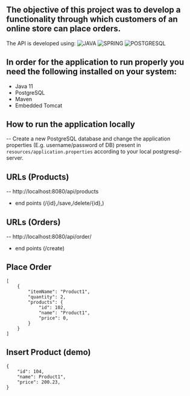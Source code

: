 ## The objective of this project was to develop a functionality through which customers of an online store can place orders.

The API is developed using: 
![JAVA](https://img.shields.io/badge/JAVA-black?style=flat&logo=java&logoColor=orange)
![SPRING](https://img.shields.io/badge/SPRING-black?style=flat&logo=Symfony&logoColor=green)
![POSTGRESQL](https://img.shields.io/badge/POSTGRESQL-black?style=flat&logo=postgresql&logoColor=blue)

## In order for the application to run properly you need the following installed on your system:

- Java 11
- PostgreSQL
- Maven
- Embedded Tomcat

## How to run the application locally
-- Create a new PostgreSQL database and change the application properties (E.g. username/password of DB) present in ``resources/application.properties`` according to your local postgresql-server.

## URLs (Products)
-- http://localhost:8080/api/products
  * end points (/{id},/save,/delete/{id},)
## URLs (Orders)
-- http://localhost:8080/api/order/
  * end points (/create)
## Place Order
```
[
	{
        "itemName": "Product1",
        "quantity": 2,
        "products": {
        	"id": 102,
        	"name": "Product1",
        	"price": 0,
        }
	}
]
```
## Insert Product (demo)
```
{
    "id": 104,
    "name": Product1",
    "price": 200.23,
}
```
